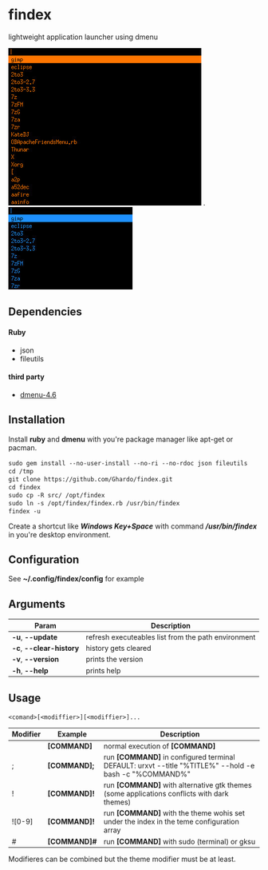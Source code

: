 # findex
lightweight application launcher using dmenu

![ScreenShot](/images/screenshot1.jpg) . ![ScreenShot](/images/screenshot2.jpg)

## Dependencies
#### Ruby
* json
* fileutils

#### third party 
* [dmenu-4.6](http://tools.suckless.org/dmenu/)

## Installation

Install **ruby** and **dmenu** with you're package manager like apt-get or pacman.
```
sudo gem install --no-user-install --no-ri --no-rdoc json fileutils
cd /tmp
git clone https://github.com/Ghardo/findex.git
cd findex
sudo cp -R src/ /opt/findex
sudo ln -s /opt/findex/findex.rb /usr/bin/findex
findex -u
```
Create a shortcut like ***Windows Key+Space*** with command ***/usr/bin/findex*** in you're desktop environment.

## Configuration
See **~/.config/findex/config** for example 

## Arguments

| Param | Description |
| --- | --- |
|**-u**, **--update** | refresh executeables list from the path environment|
|**-c**, **--clear-history**| history gets cleared|
|**-v**, **--version**| prints the version|
|**-h**, **--help**| prints help|

## Usage
```
<comand>[<modiffier>][<modiffier>]...
```

| Modifier | Example | Description |
| --- | --- | --- |
||**\[COMMAND\]** | normal execution of **\[COMMAND\]**|
|;|**\[COMMAND\];** |run **\[COMMAND\]** in configured terminal DEFAULT: urxvt --title "%TITLE%" --hold -e bash -c "%COMMAND%"|
|!|**\[COMMAND\]!** |  run  **\[COMMAND\]** with alternative gtk themes (some applications conflicts with dark themes)|
|![0-9]|**\[COMMAND\]!** |  run  **\[COMMAND\]** with the theme wohis set under the index in the teme configuration array|
|#|**\[COMMAND\]#** |  run  **\[COMMAND\]** with sudo (terminal) or gksu|

Modifieres can be combined but the theme modifier must be at least.
